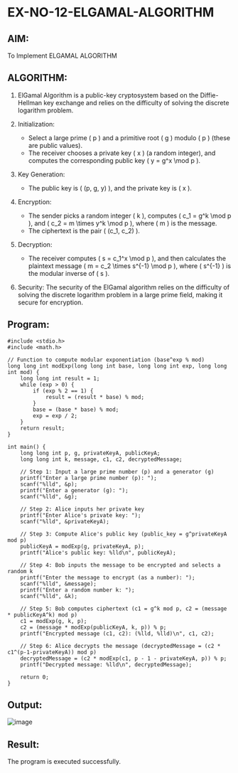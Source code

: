 # EX-NO-12-ELGAMAL-ALGORITHM

## AIM:
To Implement ELGAMAL ALGORITHM

## ALGORITHM:

1. ElGamal Algorithm is a public-key cryptosystem based on the Diffie-Hellman key exchange and relies on the difficulty of solving the discrete logarithm problem.

2. Initialization:
   - Select a large prime \( p \) and a primitive root \( g \) modulo \( p \) (these are public values).
   - The receiver chooses a private key \( x \) (a random integer), and computes the corresponding public key \( y = g^x \mod p \).

3. Key Generation:
   - The public key is \( (p, g, y) \), and the private key is \( x \).

4. Encryption:
   - The sender picks a random integer \( k \), computes \( c_1 = g^k \mod p \), and \( c_2 = m \times y^k \mod p \), where \( m \) is the message.
   - The ciphertext is the pair \( (c_1, c_2) \).

5. Decryption:
   - The receiver computes \( s = c_1^x \mod p \), and then calculates the plaintext message \( m = c_2 \times s^{-1} \mod p \), where \( s^{-1} \) is the modular inverse of \( s \).

6. Security: The security of the ElGamal algorithm relies on the difficulty of solving the discrete logarithm problem in a large prime field, making it secure for encryption.

## Program:
```
#include <stdio.h>
#include <math.h>

// Function to compute modular exponentiation (base^exp % mod)
long long int modExp(long long int base, long long int exp, long long int mod) {
    long long int result = 1;
    while (exp > 0) {
        if (exp % 2 == 1) {
            result = (result * base) % mod;
        }
        base = (base * base) % mod;
        exp = exp / 2;
    }
    return result;
}

int main() {
    long long int p, g, privateKeyA, publicKeyA;
    long long int k, message, c1, c2, decryptedMessage;

    // Step 1: Input a large prime number (p) and a generator (g)
    printf("Enter a large prime number (p): ");
    scanf("%lld", &p);
    printf("Enter a generator (g): ");
    scanf("%lld", &g);

    // Step 2: Alice inputs her private key
    printf("Enter Alice's private key: ");
    scanf("%lld", &privateKeyA);

    // Step 3: Compute Alice's public key (public_key = g^privateKeyA mod p)
    publicKeyA = modExp(g, privateKeyA, p);
    printf("Alice's public key: %lld\n", publicKeyA);

    // Step 4: Bob inputs the message to be encrypted and selects a random k
    printf("Enter the message to encrypt (as a number): ");
    scanf("%lld", &message);
    printf("Enter a random number k: ");
    scanf("%lld", &k);

    // Step 5: Bob computes ciphertext (c1 = g^k mod p, c2 = (message * publicKeyA^k) mod p)
    c1 = modExp(g, k, p);
    c2 = (message * modExp(publicKeyA, k, p)) % p;
    printf("Encrypted message (c1, c2): (%lld, %lld)\n", c1, c2);

    // Step 6: Alice decrypts the message (decryptedMessage = (c2 * c1^(p-1-privateKeyA)) mod p)
    decryptedMessage = (c2 * modExp(c1, p - 1 - privateKeyA, p)) % p;
    printf("Decrypted message: %lld\n", decryptedMessage);

    return 0;
}
```

## Output:
![image](https://github.com/user-attachments/assets/b3a619d0-6470-40eb-8b5a-fd54c0fd09fb)


## Result:
The program is executed successfully.
